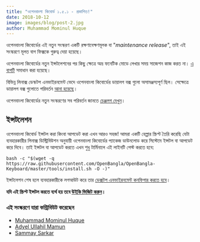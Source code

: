 ```yaml
---
title: "ওপেনবাংলা কিবোর্ড ১.৫.১ - প্রকাশিত!"
date: 2018-10-12
image: images/blog/post-2.jpg
author: Muhammad Mominul Huque
---
```


ওপেনবাংলা কিবোর্ডের এই নতুন সংস্করণ একটি রক্ষণাবেক্ষণমূলক বা "*maintenance release*", তাই এই সংস্করণে মূলত বাগ ফিক্সকে গুরুত্ব দেয়া হয়েছে।
<!--more-->

ওপেনবাংলা কিবোর্ডের নতুন ইন্সটলেশনের পর কিছু ক্ষেত্রে অভ্র ফনেটিক মোডে লেখার সময় সাজেশন কাজ করত না। [এ বাগটি](https://github.com/OpenBangla/OpenBangla-Keyboard/issues/73) সমাধান করা হয়েছে।

বিভিন্ন লিনাক্স ডেস্কটপ এনভাইরনমেন্ট ভেদে ওপেনবাংলা কিবোর্ডের ডায়ালগ বক্স গুলো অসামঞ্জস্যপূর্ণ ছিল। সেক্ষেত্রে ডায়ালগ বক্স গুলোতে পরিবর্তন [আনা হয়েছে](https://github.com/OpenBangla/OpenBangla-Keyboard/pull/66)। 

ওপেনবাংলা কিবোর্ডের নতুন সংস্করণের সব পরিবর্তন জানতে [চেঞ্জলগ দেখুন](https://github.com/OpenBangla/OpenBangla-Keyboard/blob/master/CHANGELOG.md#151)।

## ইন্সটলেশন
ওপেনবাংলা কিবোর্ড ইন্সটল করা কিংবা আপডেট করা এখন আরও সহজ! আমরা একটি হেল্পার স্ক্রিপ্ট তৈরি করেছি যেটা ব্যবহারকারীর লিনাক্স ডিস্ট্রিবিউশন অনুযায়ী ওপেনবাংলা কিবোর্ডের প্যাকেজ ডাউনলোড করে সিস্টেমে ইন্সটল বা আপডেট করে দিবে। তাই ইন্সটল বা আপডেট করতে এখন শুধু টার্মিনালে এই লাইনটি পেস্ট করতে হবে:
```
bash -c "$(wget -q https://raw.githubusercontent.com/OpenBangla/OpenBangla-Keyboard/master/tools/install.sh -O -)"
```
ইন্সটলেশন শেষ হলে ব্যবহারকারীকে লগআউট করে তার [ডেক্সটপ এনভাইরনমেন্ট কনফিগার করতে হবে](https://github.com/OpenBangla/OpenBangla-Keyboard/wiki/Configuring-Environment)।

**যদি এই স্ক্রিপ্ট ইন্সটল করতে ব্যর্থ হয় তবে [উইকি ভিজিট করুন](https://github.com/OpenBangla/OpenBangla-Keyboard/wiki/Installing-OpenBangla-Keyboard)।**

### এই সংস্করণে যারা কন্ট্রিবিউট করেছেন
* [Muhammad Mominul Huque](https://github.com/mominul)
* [Adyel Ullahil Mamun](https://github.com/Adyel)
* [Sammay Sarkar](https://github.com/bdeshi)